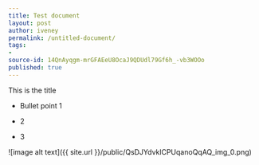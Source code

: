 ```yaml
---
title: Test document
layout: post
author: iveney
permalink: /untitled-document/
tags:
- 
source-id: 14QnAyqgm-mrGFAEeU8OcaJ9QDUdl79Gf6h_-vb3WOOo
published: true
---
```

This is the title

* Bullet point 1

* 2

* 3

![image alt text]({{ site.url }}/public/QsDJYdvklCPUqanoQqAQ_img_0.png)

